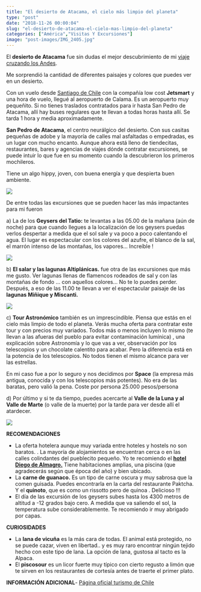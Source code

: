 ```yaml
---
title: "El desierto de Atacama, el cielo más limpio del planeta"
type: "post"
date: "2018-11-26 00:00:04"
slug: "el-desierto-de-atacama-el-cielo-mas-limpio-del-planeta"
categories: ["América","Visitas Y Excursiones"]
image: "post-images/IMG_2405.jpg"
---
```


El **desierto de Atacama** fue sin dudas el mejor descubrimiento de mi [viaje cruzando los Andes](http://www.missviajes.com/cruzando-los-andes-de-atacama-a-salta/).

Me sorprendió la cantidad de diferentes paisajes y colores que puedes ver en un desierto.



Con un vuelo desde [Santiago de Chile](http://www.missviajes.com/un-dia-en-santiago-de-chile-visitas-imprescindibles/) con la compañía low cost **Jetsmart** y una hora de vuelo, llegué al aeropuerto de Calama. Es un aeropuerto muy pequeñito. Si no tienes traslados contratados para ir hasta San Pedro de Atacama, allí hay buses regulares que te llevan a todas horas hasta allí. Se tarda 1 hora y media aproximadamente.



**San Pedro de Atacama**, el centro neurálgico del desierto. Con sus casitas pequeñas de adobe y la mayoría de calles mal asfaltadas o empedradas, es un lugar con mucho encanto. Aunque ahora está lleno de tiendecitas, restaurantes, bares y agencias de viajes dónde contratar excursiones, se puede intuir lo que fue en su momento cuando la descubrieron los primeros mochileros.

Tiene un algo hippy, joven, con buena energía y que despierta buen ambiente.



![](post-images/IMG_2405.jpg)



De entre todas las excursiones que se pueden hacer las más impactantes para mi fueron

 a) La de los **Geysers del Tatio:** te levantas a las 05.00 de la mañana (aún de noche) para que cuando llegues a la localización de los geysers puedas verlos despertar a medida que el sol sale y va poco a poco calentando el agua. El lugar es espectacular con los colores del azufre, el blanco de la sal, el marrón intenso de las montañas, los vapores... Increíble !

![](post-images/IMG_2429.jpg)



b) **El salar y las lagunas Altiplánicas.** fue otra de las excursiones que más me gusto. Ver lagunas llenas de flamencos rodeados de sal y con las montañas de fondo ... con aquellos colores... No te lo puedes perder. Después, a eso de las 11.00 te llevan a ver el espectacular paisaje de las **lagunas Miñique y Miscanti.**



![](post-images/IMG_2628.jpg)



c) **Tour Astronómico** también es un imprescindible. Piensa que estás en el cielo más limpio de todo el planeta. Verás mucha oferta para contratar este tour y con precios muy variados. Todos más o menos incluyen lo mismo (te llevan a las afueras del pueblo para evitar contaminación lumínica) , una explicación sobre Astronomía y lo que vas a ver, observación por los telescopios y un chocolate calentito para acabar. Pero la diferencia está en la potencia de los telescopios. No todos tienen el mismo alcance para ver las estrellas.



En mi caso fue a por lo seguro y nos decidimos por **Space** (la empresa más antigua, conocida y con los telescopios más potentes). No era de las baratas, pero valió la pena. Coste por persona 25.000 pesos/persona



d) Por último y si te da tiempo, puedes acercarte al **Valle de la Luna y al Valle de Marte** (o valle de la muerte) por la tarde para ver desde allí el atardecer.

 

![](post-images/IMG_2652.jpg)

**RECOMENDACIONES**

- La oferta hotelera aunque muy variada entre hoteles y hostels no son baratos. . La mayoría de alojamientos se encuentran cerca o en las calles colindantes del pueblecito pequeño. Yo te recomiendo el **[hotel Diego de Almagro.](https://www.booking.com/hotel/cl/hosteria-san-pedro-de-atacama.en.html?aid=1294466&no_rooms=1&group_adults=1)** Tiene habitaciones amplias, una piscina (que agradecerás según que época del año) y bien ubicado.
- La **carne de guanaco.** Es un tipo de carne oscura y muy sabrosa que la comen guisada. Puedes encontrarla en la carta del restaurante Paktcha. Y el **quinoto**, que es como un rissotto pero de quinoa . Delicioso !!!
- El día de las excursión de los geysers subes hasta los 4300 metros de altitud a -12 grados bajo cero. A medida que va saliendo el sol, la temperatura sube considerablemente. Te recomiendo ir muy abrigado por capas.

**CURIOSIDADES**

- La **lana de vicuña** es la más cara de todas. El animal está protegido, no se puede cazar, viven en libertad.. y es muy raro encontrar ningún tejido hecho con este tipo de lana. La opción de lana, gustosa al tacto es la Alpaca.
- El **piscosour** es un licor fuerte muy típico con cierto regusto a limón que te sirven en los restaurantes de cortesía antes de traerte el primer plato.

**INFORMACIÓN ADICIONAL**- [Página oficial turismo de Chile ](https://chile.travel/)